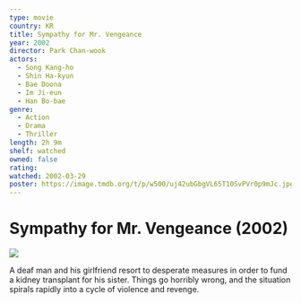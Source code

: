 ```yaml
---
type: movie
country: KR
title: Sympathy for Mr. Vengeance
year: 2002
director: Park Chan-wook
actors:
  - Song Kang-ho
  - Shin Ha-kyun
  - Bae Doona
  - Im Ji-eun
  - Han Bo-bae
genre:
  - Action
  - Drama
  - Thriller
length: 2h 9m
shelf: watched
owned: false
rating:
watched: 2002-03-29
poster: https://image.tmdb.org/t/p/w500/uj42ubGbgVL65T10SvPVr0p9mJc.jpg
---
```


# Sympathy for Mr. Vengeance (2002)

![](https://image.tmdb.org/t/p/w500/uj42ubGbgVL65T10SvPVr0p9mJc.jpg)

A deaf man and his girlfriend resort to desperate measures in order to fund a kidney transplant for his sister. Things go horribly wrong, and the situation spirals rapidly into a cycle of violence and revenge.